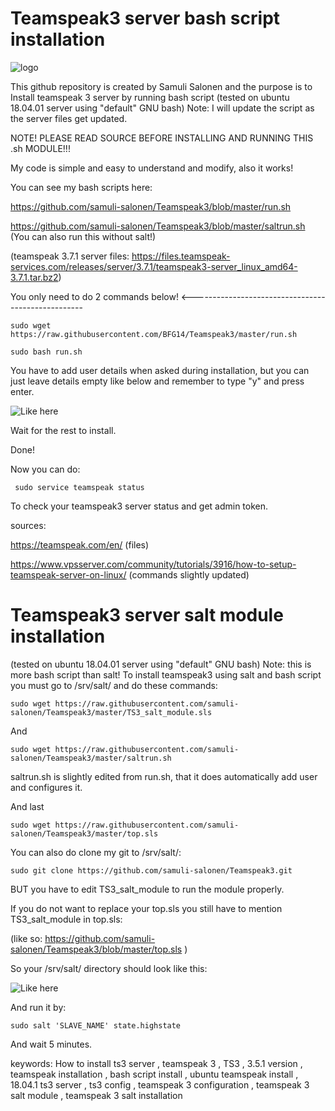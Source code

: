 # Teamspeak3 server bash script installation

![logo](https://1000logos.net/wp-content/uploads/2020/08/TeamSpeak-Logo.png)

This github repository is created by Samuli Salonen and the purpose is to Install teamspeak 3 server by running bash script (tested on ubuntu 18.04.01 server using "default" GNU bash)
Note: I will update the script as the server files get updated.

NOTE! PLEASE READ SOURCE BEFORE INSTALLING AND RUNNING THIS .sh MODULE!!!


My code is simple and easy to understand and modify, also it works!

You can see my bash scripts here:

https://github.com/samuli-salonen/Teamspeak3/blob/master/run.sh

https://github.com/samuli-salonen/Teamspeak3/blob/master/saltrun.sh
(You can also run this without salt!)

(teamspeak 3.7.1 server files: https://files.teamspeak-services.com/releases/server/3.7.1/teamspeak3-server_linux_amd64-3.7.1.tar.bz2)

You only need to do 2 commands below! <---------------------------------------------------

    sudo wget https://raw.githubusercontent.com/BFG14/Teamspeak3/master/run.sh
    
    sudo bash run.sh
 
You have to add user details when asked during installation, but you can just leave details empty like below and remember to type "y" and press enter.

![Like here](https://github.com/samuli-salonen/Teamspeak3/blob/master/ts3-user.PNG)

Wait for the rest to install.

Done!

Now you can do:
     
     sudo service teamspeak status

To check your teamspeak3 server status and get admin token.


sources:

https://teamspeak.com/en/ (files)

https://www.vpsserver.com/community/tutorials/3916/how-to-setup-teamspeak-server-on-linux/ (commands slightly updated)



# Teamspeak3 server salt module installation

(tested on ubuntu 18.04.01 server using "default" GNU bash)
Note: this is more bash script than salt!
To install teamspeak3 using salt and bash script you must go to /srv/salt/ and do these commands:

    sudo wget https://raw.githubusercontent.com/samuli-salonen/Teamspeak3/master/TS3_salt_module.sls

And 
   
    sudo wget https://raw.githubusercontent.com/samuli-salonen/Teamspeak3/master/saltrun.sh
    
saltrun.sh is slightly edited from run.sh, that it does automatically add user and configures it.
    
And last
               
    sudo wget https://raw.githubusercontent.com/samuli-salonen/Teamspeak3/master/top.sls
    

You can also do clone my git to /srv/salt/:
       
    sudo git clone https://github.com/samuli-salonen/Teamspeak3.git

BUT you have to edit TS3_salt_module to run the module properly.

    
If you do not want to replace your top.sls you still have to mention TS3_salt_module in top.sls:

(like so: https://github.com/samuli-salonen/Teamspeak3/blob/master/top.sls )

So your /srv/salt/ directory should look like this:


![Like here](https://github.com/samuli-salonen/Teamspeak3/blob/master/srv-salt.PNG)


And run it by:
    
    sudo salt 'SLAVE_NAME' state.highstate
    
And wait 5 minutes.
    
keywords:
How to install ts3 server , teamspeak 3 , TS3 , 3.5.1 version , teamspeak installation , bash script install , ubuntu 
teamspeak install , 18.04.1 ts3 server , ts3 config , teamspeak 3 configuration , teamspeak 3 salt module , teamspeak 3 salt installation
